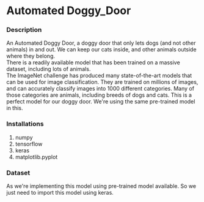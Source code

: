 # Automated Doggy_Door  

### Description  
An Automated Doggy Door, a doggy door that only lets dogs (and not other animals) in and out. We can keep our cats inside, and other animals outside where they belong.  
There is a readily available model that has been trained on a massive dataset, including lots of animals.  
The ImageNet challenge has produced many state-of-the-art models that can be used for image classification. They are trained on millions of images, and can accurately classify images into 1000 different categories. Many of those categories are animals, including breeds of dogs and cats. This is a perfect model for our doggy door. We're using the same pre-trained model in this.  


### Installations  
1. numpy
2. tensorflow
3. keras
4. matplotlib.pyplot


### Dataset  
As we're implementing this model using pre-trained model available. So we just need to import this model using keras.
